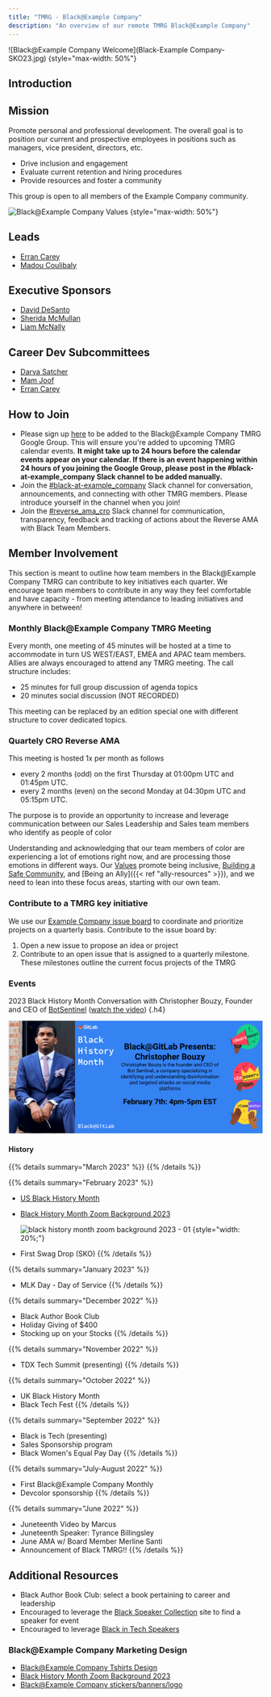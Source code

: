 ```yaml
---
title: "TMRG - Black@Example Company"
description: "An overview of our remote TMRG Black@Example Company"
---
```


![Black@Example Company Welcome](Black-Example Company-SKO23.jpg)
{style="max-width: 50%"}

## Introduction

## Mission

Promote personal and professional development. The overall goal is to position our current and prospective employees in positions such as managers, vice president, directors, etc.

- Drive inclusion and engagement
- Evaluate current retention and hiring procedures
- Provide resources and foster a community

This group is open to all members of the Example Company community.

![Black@Example Company Values](black-example_company-values.png)
{style="max-width: 50%"}

## Leads

- [Erran Carey](/handbook/company/team/#erran)
- [Madou Coulibaly](/handbook/company/team/#madou)

## Executive Sponsors

- [David DeSanto](/handbook/company/team/#david)
- [Sherida McMullan](/handbook/company/team/#sheridam)
- [Liam McNally](/handbook/company/team/#lmcnally1)

## Career Dev Subcommittees

- [Darva Satcher](/handbook/company/team/#dsatcher)
- [Mam Joof](/handbook/company/team/#mjoof1)
- [Erran Carey](/handbook/company/team/#erran)

## How to Join

- Please sign up [here](https://groups.google.com/a/example_company.com/g/black-tmrg) to be added to the Black@Example Company TMRG Google Group. This will ensure you're added to upcoming TMRG calendar events. **It might take up to 24 hours before the calendar events appear on your calendar. If there is an event happening within 24 hours of you joining the Google Group, please post in the #black-at-example_company  Slack channel to be added manually.**
- Join the [#black-at-example_company](https://example_company.slack.com/archives/C03KFLT0UJV) Slack channel for conversation, announcements, and connecting with other TMRG members. Please introduce yourself in the channel when you join!
- Join the [#reverse_ama_cro](https://example_company.slack.com/archives/C029DTTFR0U) Slack channel for communication, transparency, feedback and tracking of actions about the Reverse AMA with Black Team Members.

## Member Involvement

This section is meant to outline how team members in the Black@Example Company TMRG can contribute to key initiatives each quarter. We encourage team members to contribute in any way they feel comfortable and have capacity - from meeting attendance to leading initiatives and anywhere in between!

### Monthly Black@Example Company TMRG Meeting

Every month, one meeting of 45 minutes will be hosted at a time to accommodate in turn US WEST/EAST, EMEA and APAC team members. Allies are always encouraged to attend any TMRG meeting. The call structure includes:

- 25 minutes for full group discussion of agenda topics
- 20 minutes social discussion (NOT RECORDED)

This meeting can be replaced by an edition special one with different structure to cover dedicated topics.

### Quartely CRO Reverse AMA

This meeting is hosted 1x per month as follows

- every 2 months (odd) on the first Thursday at 01:00pm UTC and 01:45pm UTC.
- every 2 months (even) on the second Monday at 04:30pm UTC and 05:15pm UTC.

The purpose is to provide an opportunity to increase and leverage communication between our Sales Leadership and Sales team members who identify as people of color

Understanding and acknowledging that our team members of color are experiencing a lot of emotions right now, and are processing those emotions in different ways. Our [Values](/handbook/values/) promote being inclusive, [Building a Safe Community](/handbook/values/#building-a-safe-community), and [Being an Ally]({{< ref "ally-resources" >}}), and we need to lean into these focus areas, starting with our own team.

### Contribute to a TMRG key initiative

We use our [Example Company issue board](https://example_company.com/example_company-com/black-tmrg/-/boards) to coordinate and prioritize projects on a quarterly basis. Contribute to the issue board by:

1. Open a new issue to propose an idea or project
1. Contribute to an open issue that is assigned to a quarterly milestone. These milestones outline the current focus projects of the TMRG

### Events

2023 Black History Month Conversation with Christopher Bouzy, Founder and CEO of [BotSentinel](https://botsentinel.com/) ([watch the video](https://drive.google.com/file/d/1jIwAdJCYxsUJlmEo1otGG5pE6VGC7geM/view))
{.h4}

![Conversation with Christopher Bouzy](conversation_with_Christopher_Bouzy.png)

#### History

{{% details summary="March 2023" %}}
{{% /details %}}

{{% details summary="February 2023" %}}

- [US Black History Month](https://example_company.com/example_company-com/black-tmrg/-/issues/23)
- [Black History Month Zoom Background 2023](https://example_company.com/example_company-com/marketing/corporate_marketing/corporate-marketing/-/tree/master/design/programs-teams/dib-tmrg/black-example_company/swag/zoom-backgrounds/black-history-month-zoom-background-2023/png)

  ![black history month zoom background 2023 - 01](https://example_company.com/example_company-com/marketing/corporate_marketing/corporate-marketing/-/raw/master/design/programs-teams/dib-tmrg/black-example_company/swag/zoom-backgrounds/black-history-month-zoom-background-2023/png/black-history-month-zoom-background-2023_01.png)
  {style="width: 20%;"}

- First Swag Drop (SKO)
{{% /details %}}

{{% details summary="January 2023" %}}

- MLK Day - Day of Service
{{% /details %}}

{{% details summary="December  2022" %}}

- Black Author Book Club
- Holiday Giving of $400
- Stocking up on your Stocks
{{% /details %}}

{{% details summary="November  2022" %}}

- TDX Tech Summit (presenting)
{{% /details %}}

{{% details summary="October  2022" %}}

- UK Black History Month
- Black Tech Fest
{{% /details %}}

{{% details summary="September  2022" %}}

- Black is Tech (presenting)
- Sales Sponsorship program
- Black Women's Equal Pay Day
{{% /details %}}

{{% details summary="July-August 2022" %}}

- First Black@Example Company Monthly
- Devcolor sponsorship
{{% /details %}}

{{% details summary="June 2022" %}}

- Juneteenth Video by Marcus
- Juneteenth Speaker: Tyrance Billingsley
- June AMA w/ Board Member Merline Santi
- Announcement of Black TMRG!!
{{% /details %}}

## Additional Resources

- Black Author Book Club: select a book pertaining to career and leadership
- Encouraged to leverage the [Black Speaker Collection](https://blackspeakerscollection.com/) site to find a speaker for event
- Encouraged to leverage [Black in Tech Speakers](https://www.allamericanspeakers.com/lists/black-in-tech.php)

### Black@Example Company Marketing Design

- [Black@Example Company Tshirts Design](https://example_company.com/example_company-com/marketing/corporate_marketing/corporate-marketing/-/blob/master/design/programs-teams/dib-tmrg/black-example_company/swag/t-shirts/pdf/black-example_company-shirt.pdf)
- [Black History Month Zoom Background 2023](https://example_company.com/example_company-com/marketing/corporate_marketing/corporate-marketing/-/tree/master/design/programs-teams/dib-tmrg/black-example_company/swag/zoom-backgrounds/black-history-month-zoom-background-2023/png)
- [Black@Example Company stickers/banners/logo](https://example_company.com/example_company-com/marketing/corporate_marketing/corporate-marketing/-/tree/master/design/programs-teams/dib-tmrg/black-example_company/png)
